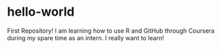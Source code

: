 # hello-world
First Repository!
I am learning how to use R and GitHub through Coursera during my spare time as an intern. I really want to learn!
